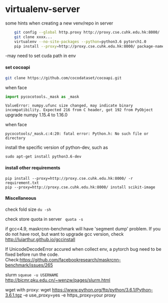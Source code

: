 # virtualenv-server
some hints when creating a new venv/repo in server

```bash
    git config --global http.proxy http://proxy.cse.cuhk.edu.hk:8000/
    git clone xxxx...
    virtualenv --no-site-packages --python=python3.6 pytorch1.0
    pip install --proxy=http://proxy.cse.cuhk.edu.hk:8000/ package-name
```

-may need to set cuda path in env

#### set cocoapi

  ```bash
  git clone https://github.com/cocodataset/cocoapi.git
```

when face
```python
import pycocotools._mask as _mask
```

`ValueError: numpy.ufunc size changed, may indicate binary incompatibility. Expected 216 from C header, got 192 from PyObject`
upgrade numpy 1.15.4 to 1.16.0

when face 
```
pycocotools/_mask.c:4:20: fatal error: Python.h: No such file or directory
```
install the specific version of python-dev, such as 
```
sudo apt-get install python3.6-dev
```

#### install other requirements
```  
pip install --proxy=http://proxy.cse.cuhk.edu.hk:8000/ -r requirement.txt
pip --proxy=http://proxy.cse.cuhk.edu.hk:8000/ install scikit-image

```

#### Miscellaneous
check fold size `du -sh`

check store quota in server ` quota -s`

if gcc<4.9, maskrcnn-benchmark will have 'segment dump' problem. If you do not have root, but want to upgrade gcc version, check http://luiarthur.github.io/gccinstall

If UnicodeDecodeError accured when collect env, a pytorch bug need to be fixed before run the code. Check:https://github.com/facebookresearch/maskrcnn-benchmark/issues/265

slurm
`squeue -u USERNAME`
http://bicmr.pku.edu.cn/~wenzw/pages/slurm.html

wget with proxy:
wget https://www.python.org/ftp/python/3.6.1/Python-3.6.1.tgz -e use_proxy=yes -e https_proxy=your proxy
